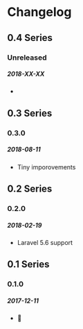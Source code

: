 # Changelog

## 0.4 Series

### Unreleased
##### 2018-XX-XX

- 

## 0.3 Series

### 0.3.0
##### 2018-08-11

- Tiny imporovements

## 0.2 Series

### 0.2.0
##### 2018-02-19

- Laravel 5.6 support

## 0.1 Series

### 0.1.0
##### 2017-12-11

- 🗽
